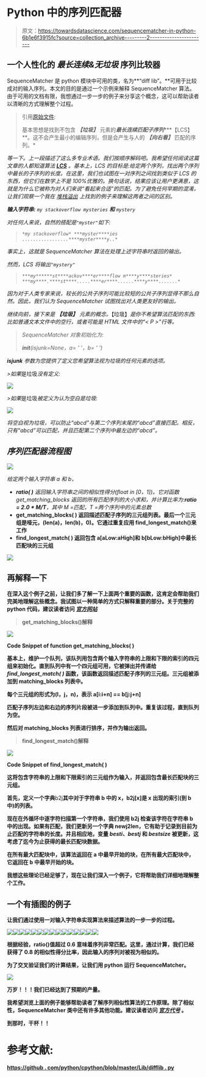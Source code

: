 # Python 中的序列匹配器

> 原文：<https://towardsdatascience.com/sequencematcher-in-python-6b1e6f3915fc?source=collection_archive---------2----------------------->

## 一个人性化的 ***最长连续&无垃圾*** 序列比较器

SequenceMatcher 是 python 模块中可用的类，名为**“diff lib”。**可用于比较成对的输入序列。本文的目的是通过一个示例来解释 SequenceMatcher 算法。由于可用的文档有限，我想通过一步一步的例子来分享这个概念，这可以帮助读者以清晰的方式理解整个过程。

> 引用[原始文件](https://github.com/python/cpython/blob/master/Lib/difflib.py):
> 
> 基本思想是找到不包含 ***【垃圾】*** 元素的***最长连续匹配子序列******【LCS】**。这不会产生最小的编辑序列，但是会产生与人的 ***【向右看】*** 匹配的序列。*

*等一下。上一段描述了这么多专业术语。我们按顺序解码吧。我希望任何阅读这篇文章的人都知道算法 [**LCS**](https://www.geeksforgeeks.org/longest-common-subsequence-dp-4/) 。基本上，LCS 的目标是:给定两个序列，找出两个序列中最长的子序列的长度。在这里，我们也试图在一对序列之间找到类似于 LCS 的东西，但它们在数学上不是 100%优雅的。换句话说，结果应该让用户更满意，这就是为什么它被称为对人们来说“看起来合适”的匹配。为了避免任何早期的混淆，让我们观察一个我在 [*堆栈溢出*](https://stackoverflow.com/questions/35517353/how-does-pythons-sequencematcher-work) 上找到的例子来理解这两者之间的区别。*

***输入字符串:** `my stackoverflow mysteries` **和** `mystery`*

*对任何人来说，自然的搭配是`"myster"`如下:*

> *`*my stackoverflow* ***myster****ies
> .................****myster****y..*`*

*事实上，这就是 SequenceMatcher 算法在处理上述字符串时返回的输出。*

*然而，LCS 将输出`"mystery"`*

> *`***my******st****ackov****er****flow m****y****steries* ***my****.****st****.....****er****......****y****.......*`*

*因为对于人类专家来说，较长的公共子序列可能比较短的公共子序列显得不那么自然。因此，我们认为 SequenceMatcher 试图找出对人类更友好的输出。*

*继续向前，接下来是 ***【垃圾】*** 元素的概念。*【垃圾】*是你不希望算法匹配的东西:比如普通文本文件中的空行，或者可能是 HTML 文件中的“< P >”行等。*

> *SequenceMatcher 对象初始化为:*
> 
> *__init__(isjunk=None，a= ' '，b= ' ')*

****isjunk*** 参数为您提供了定义您希望算法视为垃圾的任何元素的选项。*

*>如果*是垃圾*没有定义:*

*![](img/63b9a58a3dcfdc2b0ccd517fa8b79e77.png)*

*>如果*是垃圾*被定义为认为空白是垃圾:*

*![](img/562bfe9fd87f81e86df99a20f1da326b.png)*

*将空白视为垃圾，可以防止“abcd”与第二个序列末尾的“abcd”直接匹配。相反，只有“abcd”可以匹配，并且匹配第二个序列中最左边的“abcd”。*

## *序列匹配器流程图*

*![](img/2105c4ec3618bdcc08f1a07a9bedfdd3.png)*

*给定两个输入字符串 a 和 b，*

*   ***ratio( )** 返回输入字符串之间的相似性得分(float in [0，1])。它对函数 *get_matching_blocks* 返回的所有匹配序列的大小求和，并计算比率为:***ratio = 2.0 * M/T**，其中 M =匹配，T =两个序列中的元素总数**
*   ****get_matching_blocks( )** 返回描述匹配子序列的三元组列表。最后一个三元组是哑元，(len(a)，len(b)，0)。它通过重复应用 find_longest_match()来工作**
*   ****find_longest_match( )** 返回包含 a[aLow:aHigh]和 b[bLow:bHigh]中最长匹配块的三元组**

**![](img/fc1be7f01ce708da484e651238447f63.png)**

## **再解释一下**

**在深入这个例子之前，让我们多了解一下上面两个重要的函数，这肯定会帮助我们完美地理解这些概念。我试图以一种简单的方式只解释重要的部分。关于完整的 python 代码，建议读者访问 [*官方网站*](https://github.com/python/cpython/blob/master/Lib/difflib.py)**

> ****get_matching_blocks()解释****

**![](img/fec71aa24935ed7eb865f79b4a09f8ef.png)**

**Code Snippet of function get_matching_blocks( )**

**基本上，维护一个队列，该队列用包含两个输入字符串的上限和下限的索引的四元组来初始化。直到队列中有一个四元组可用，它被弹出并传递给 *find_longest_match( )* 函数，该函数返回描述匹配子序列的三元组。三元组被添加到 matching_blocks 列表中。**

**每个三元组的形式为(I，j，n)，表示 a[i:i+n] == b[j:j+n]**

**匹配子序列左边和右边的序列片段被进一步添加到队列中。重复该过程，直到队列为空。**

**然后对 matching_blocks 列表进行排序，并作为输出返回。**

> ****find_longest_match()解释****

**![](img/0baf9965d435e91b1027155ec263de40.png)**

**Code Snippet of find_longest_match( )**

**这将包含字符串的上限和下限索引的三元组作为输入，并返回包含最长匹配块的三元组。**

**首先，定义一个字典**b2j****其中对于字符串 b 中的 x，b2j[x]是 x 出现的索引(到 b 中)的列表。****

****现在在外循环中逐字符扫描第一个字符串，我们使用 b2j 检查该字符在字符串 b 中的出现。如果有匹配，我们更新另一个字典 newj2len，它有助于记录到目前为止匹配的字符串的长度。并且相应地，变量 *besti、bestj* 和 *bestsize* 被更新，这考虑了迄今为止获得的最长匹配块数据。****

****在所有最大匹配块中，该算法返回在 a 中最早开始的块，在所有最大匹配块中，它返回在 b 中最早开始的块。****

****我想这些理论已经足够了，现在让我们深入一个例子，它将帮助我们详细地理解整个工作。****

## ****一个有插图的例子****

****让我们通过使用一对输入字符串实现算法来描述算法的一步一步的过程。****

****![](img/89af4617ff290e2031c8a0ff8058cccc.png)********![](img/cb6df02d577770dfc9a90ddb17ae196d.png)********![](img/d81584cb47db519bf88c85703842729a.png)********![](img/966d92b87bd6bf6273f53bcef7160caa.png)********![](img/44e2ee4da3f0d44cf61f04cbb518f4b5.png)********![](img/e288ac6dde93592efd50a05dead5fb8b.png)********![](img/19d8928c861fdb99d0c3a64a99061503.png)********![](img/5ab72af14eb4cf6fb78e486140bed757.png)********![](img/8d280bb91e2d795a7245bf7a2f904629.png)********![](img/01b7b1ca01beaf3d5a8b441f975dd2a2.png)********![](img/ef5833d8ad39252420724503dde4ea59.png)********![](img/dc73b9a9aca9c98dcfb32c86a63ef48b.png)********![](img/21a3c15921055446b8920aeca5a68896.png)********![](img/1b2d1732c6eaa1d9eeb38df90c438442.png)********![](img/4ca13469c69a5b29ee6eb37ef8467e9c.png)****

****根据经验，ratio()值超过 0.6 意味着序列非常匹配。这里，通过计算，我们已经获得了 0.8 的相似性得分比率，因此输入的序列对被视为相似的。****

****为了交叉验证我们的计算结果，让我们用 python 运行 SequenceMatcher。****

****![](img/552ca3e40d20ab2140c82c7ac49f54f0.png)****

****万岁！！！我们已经达到了预期的产量。****

****我希望浏览上面的例子能够帮助读者了解序列相似性算法的工作原理。除了相似性，SequenceMatcher 类中还有许多其他功能。建议读者访问 [*官方代号*](https://github.com/python/cpython/blob/master/Lib/difflib.py) 。****

****到那时，干杯！！****

# ******参考文献:******

****[https://github . com/python/cpython/blob/master/Lib/difflib . py](https://github.com/python/cpython/blob/master/Lib/difflib.py)****
